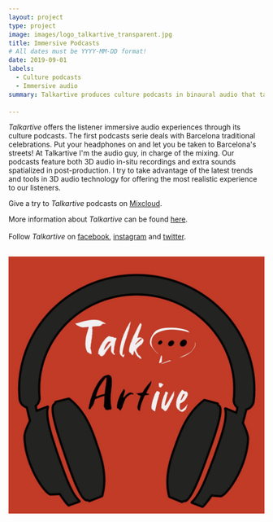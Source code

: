 ```yaml
---
layout: project
type: project
image: images/logo_talkartive_transparent.jpg
title: Immersive Podcasts
# All dates must be YYYY-MM-DD format!
date: 2019-09-01
labels:
  - Culture podcasts
  - Immersive audio
summary: Talkartive produces culture podcasts in binaural audio that take the listener to an immersive audio walkthrough.

---
```


*Talkartive* offers the listener immersive audio experiences through its culture podcasts. The first podcasts serie deals with Barcelona traditional celebrations. Put your headphones on and let you be taken to Barcelona's streets!
At Talkartive I'm the audio guy, in charge of the mixing. Our podcasts feature both 3D audio in-situ recordings and extra sounds spatialized in post-production. I try to take advantage of the latest trends and tools in 3D audio technology for offering the most realistic experience to our listeners.

Give a try to *Talkartive* podcasts on [Mixcloud](https://www.mixcloud.com/TALKARTIVE/).

More information about *Talkartive* can be found [here](http://talkartive.com/).<br /><br />
Follow *Talkartive* on [facebook](https://www.facebook.com/Talkrtive/), [instagram](https://www.instagram.com/talkrtive_/) and [twitter](https://twitter.com/talkrtive_).

<br />
<div class="ui grid">
  <div class="ui medium centered images">
    <img class="ui image" src="/images/logo_podcast_talkartive.jpg">
  </div>
</div>
<br />
